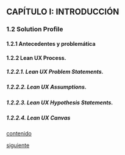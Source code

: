 ## CAPÍTULO I: INTRODUCCIÓN 

### 1.2 Solution Profile
#### 1.2.1 Antecedentes y problemática
#### 1.2.2 Lean UX Process.
##### 1.2.2.1. Lean UX Problem Statements.
##### 1.2.2.2. Lean UX Assumptions.
##### 1.2.2.3. Lean UX Hypothesis Statements.
##### 1.2.2.4. Lean UX Canvas

[contenido](../contenido.md)

[siguiente](./1.3-segmentos-objetivo.md)